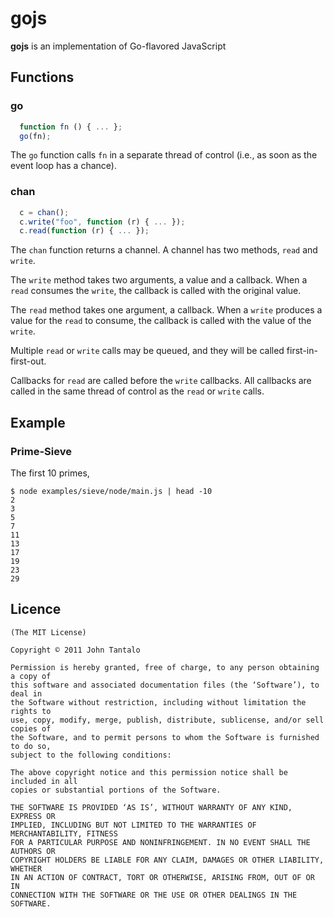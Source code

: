 # gojs

**gojs** is an implementation of Go-flavored JavaScript

## Functions

### go

```javascript
  function fn () { ... };
  go(fn);
```

The `go` function calls `fn` in a separate thread of control (i.e., as soon as the event loop has a chance).

### chan

```javascript
  c = chan();
  c.write("foo", function (r) { ... });
  c.read(function (r) { ... });
```

The `chan` function returns a channel. A channel has two methods, `read` and `write`.

The `write` method takes two arguments, a value and a callback. When a `read` consumes the `write`, the callback is called with the original value.

The `read` method takes one argument, a callback. When a `write` produces a value for the `read` to consume, the callback is called with the value of the `write`.

Multiple `read` or `write` calls may be queued, and they will be called first-in-first-out.

Callbacks for `read` are called before the `write` callbacks. All callbacks are called in the same thread of control as the `read` or `write` calls.

## Example

### Prime-Sieve

The first 10 primes,

    $ node examples/sieve/node/main.js | head -10
    2
    3
    5
    7
    11
    13
    17
    19
    23
    29

## Licence

    (The MIT License)

    Copyright © 2011 John Tantalo

    Permission is hereby granted, free of charge, to any person obtaining a copy of
    this software and associated documentation files (the ‘Software’), to deal in
    the Software without restriction, including without limitation the rights to
    use, copy, modify, merge, publish, distribute, sublicense, and/or sell copies of
    the Software, and to permit persons to whom the Software is furnished to do so,
    subject to the following conditions:

    The above copyright notice and this permission notice shall be included in all
    copies or substantial portions of the Software.

    THE SOFTWARE IS PROVIDED ‘AS IS’, WITHOUT WARRANTY OF ANY KIND, EXPRESS OR
    IMPLIED, INCLUDING BUT NOT LIMITED TO THE WARRANTIES OF MERCHANTABILITY, FITNESS
    FOR A PARTICULAR PURPOSE AND NONINFRINGEMENT. IN NO EVENT SHALL THE AUTHORS OR
    COPYRIGHT HOLDERS BE LIABLE FOR ANY CLAIM, DAMAGES OR OTHER LIABILITY, WHETHER
    IN AN ACTION OF CONTRACT, TORT OR OTHERWISE, ARISING FROM, OUT OF OR IN
    CONNECTION WITH THE SOFTWARE OR THE USE OR OTHER DEALINGS IN THE SOFTWARE.
